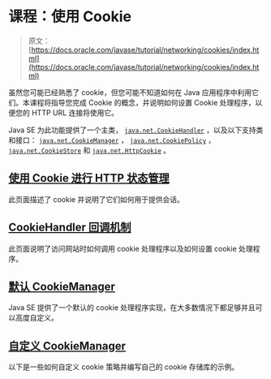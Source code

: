 # 课程：使用 Cookie

> 原文： [https://docs.oracle.com/javase/tutorial/networking/cookies/index.html](https://docs.oracle.com/javase/tutorial/networking/cookies/index.html)

虽然您可能已经熟悉了 cookie，但您可能不知道如何在 Java 应用程序中利用它们。本课程将指导您完成 Cookie 的概念，并说明如何设置 Cookie 处理程序，以便您的 HTTP URL 连接将使用它。

Java SE 为此功能提供了一个主类， [`java.net.CookieHandler`](https://docs.oracle.com/javase/8/docs/api/java/net/CookieHandler.html) ，以及以下支持类和接口： [`java.net.CookieManager`](https://docs.oracle.com/javase/8/docs/api/java/net/CookieManager.html) ， [`java.net.CookiePolicy`](https://docs.oracle.com/javase/8/docs/api/java/net/CookiePolicy.html) ， [`java.net.CookieStore`](https://docs.oracle.com/javase/8/docs/api/java/net/CookieStore.html) 和 [`java.net.HttpCookie`](https://docs.oracle.com/javase/8/docs/api/java/net/HttpCookie.html) 。

## [使用 Cookie 进行 HTTP 状态管理](definition.html)

此页面描述了 cookie 并说明了它们如何用于提供会话。

## [CookieHandler 回调机制](cookiehandler.html)

此页面说明了访问网站时如何调用 cookie 处理程序以及如何设置 cookie 处理程序。

## [默认 CookieManager](cookiemanager.html)

Java SE 提供了一个默认的 cookie 处理程序实现，在大多数情况下都足够并且可以高度自定义。

## [自定义 CookieManager](custom.html)

以下是一些如何自定义 cookie 策略并编写自己的 cookie 存储库的示例。